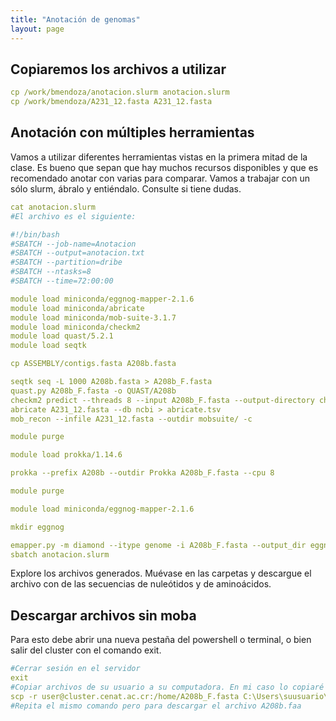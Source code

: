 ```yaml
---
title: "Anotación de genomas"
layout: page
---
```

## Copiaremos los archivos a utilizar
```yml
cp /work/bmendoza/anotacion.slurm anotacion.slurm
cp /work/bmendoza/A231_12.fasta A231_12.fasta
```

## Anotación con múltiples herramientas 
Vamos a utilizar diferentes herramientas vistas en la primera mitad de la clase. Es bueno que sepan que hay muchos recursos disponibles y que es recomendado anotar con varias para comparar. Vamos a trabajar con un sólo slurm, ábralo y entiéndalo. Consulte si tiene dudas. 
```yml
cat anotacion.slurm
#El archivo es el siguiente:

#!/bin/bash
#SBATCH --job-name=Anotacion
#SBATCH --output=anotacion.txt
#SBATCH --partition=dribe
#SBATCH --ntasks=8
#SBATCH --time=72:00:00

module load miniconda/eggnog-mapper-2.1.6
module load miniconda/abricate
module load miniconda/mob-suite-3.1.7
module load miniconda/checkm2
module load quast/5.2.1
module load seqtk

cp ASSEMBLY/contigs.fasta A208b.fasta

seqtk seq -L 1000 A208b.fasta > A208b_F.fasta
quast.py A208b_F.fasta -o QUAST/A208b
checkm2 predict --threads 8 --input A208b_F.fasta --output-directory checkm2
abricate A231_12.fasta --db ncbi > abricate.tsv
mob_recon --infile A231_12.fasta --outdir mobsuite/ -c

module purge

module load prokka/1.14.6

prokka --prefix A208b --outdir Prokka A208b_F.fasta --cpu 8

module purge

module load miniconda/eggnog-mapper-2.1.6

mkdir eggnog

emapper.py -m diamond --itype genome -i A208b_F.fasta --output_dir eggnog/ --cpu 8 -o A208b
sbatch anotacion.slurm
```
Explore los archivos generados. Muévase en las carpetas y descargue el archivo con de las secuencias de nuleótidos y de aminoácidos.
## Descargar archivos sin moba
Para esto debe abrir una nueva pestaña del powershell o terminal, o bien salir del cluster con el comando exit.
```yml
#Cerrar sesión en el servidor
exit
#Copiar archivos de su usuario a su computadora. En mi caso lo copiaré a la carpeta Documents
scp -r user@cluster.cenat.ac.cr:/home/A208b_F.fasta C:\Users\suusuario\Documents
#Repita el mismo comando pero para descargar el archivo A208b.faa
```
